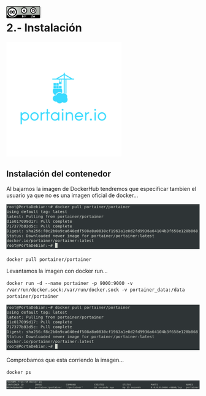 <img src="./imagenes/MI-LICENCIA88x31.png" style="float: left; margin-right: 10px;" />

# 2.- Instalación
![logo portainer](imagenes/portainer.png)
## Instalación del contenedor
Al bajarnos la imagen de DockerHub tendremos que especificar tambien el usuario ya que no es una imagen oficial de docker...

![pull de la imagen](imagenes/poolDeLaImagen.png)

`docker pull portainer/portainer`

Levantamos la imagen con docker run...

`docker run -d --name portainer -p 9000:9000 -v /var/run/docker.sock:/var/run/docker.sock -v portainer_data:/data portainer/portainer`

![pull de la imagen](imagenes/poolDeLaImagen.png)

Comprobamos que esta corriendo la imagen...

`docker ps`

![docker ps](imagenes/dockerps.png)